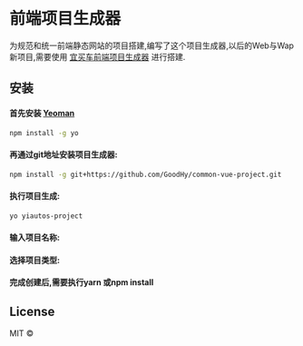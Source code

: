 # 前端项目生成器

为规范和统一前端静态网站的项目搭建,编写了这个项目生成器,以后的Web与Wap新项目,需要使用 [宜买车前端项目生成器](https://github.com/GoodHy/common-vue-project.git) 进行搭建.

## 安装

#### 首先安装 [Yeoman](http://yeoman.io)  

```bash
npm install -g yo
```

#### 再通过git地址安装项目生成器:

```bash
npm install -g git+https://github.com/GoodHy/common-vue-project.git
```

#### 执行项目生成:

```bash
yo yiautos-project
```

#### 输入项目名称:

#### 选择项目类型:

#### 完成创建后,需要执行yarn 或npm install

## License

MIT © 
